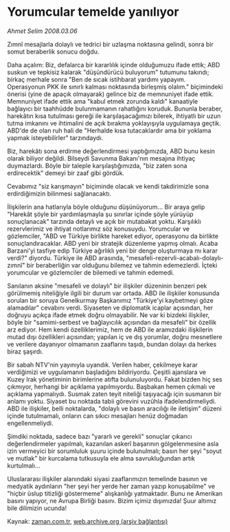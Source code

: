 # Yorumcular temelde yanılıyor

*Ahmet Selim 2008.03.06*

<tr><td class="metin" colspan="2" style="padding-top: 20px; padding-left: 5px; padding-right: 10px;">Zımnî mesajlarla dolaylı ve tedrici bir uzlaşma noktasına gelindi, sonra bir somut beraberlik sonucu doğdu.</td></tr><tr><td class="metin" colspan="2" style="padding-top: 20px; padding-left: 5px; padding-right: 10px;"><p>Daha açalım: Biz, defalarca bir kararlılık içinde olduğumuzu ifade ettik; ABD suskun ve tepkisiz kalarak "düşündürücü buluyorum" tutumunu takındı; birkaç merhale sonra "Ben de sıcak istihbarat yardımı yapayım. Operasyonun PKK ile sınırlı kalması noktasında birleşmiş olalım." biçimindeki önerisi (yine de apaçık olmayarak) gelince biz de memnuniyet ifade ettik. Memnuniyet ifade ettik ama "kabul etmek zorunda kaldı" kanaatiyle bağlayıcı bir taahhüdde bulunmamanın rahatlığını koruduk. Bununla beraber, harekâtın kısa tutulması gereği ile karşılaşacağımızı bilerek, ihtiyatlı bir uzun tutma imkanını ve ihtimalini de açık bırakma yoklayışıyla uygulamaya geçtik. ABD'de de olan ruh hali de "Herhalde kısa tutacaklardır ama bir yoklama yapmak isteyebilirler" tarzındaydı.
<p> Biz, harekâtı sona erdirme değerlendirmesi yaptığımızda, ABD bunu kesin olarak biliyor değildi. Bilseydi Savunma Bakanı'nın mesajına ihtiyaç duymazlardı. Böyle bir taleple karşılaştığımızda, "biz zaten sona erdirecektik" demeyi bir zaaf gibi gördük.
<p> Cevabımız "siz karışmayın" biçiminde olacak ve kendi takdirimizle sona erdirdiğimizin bilinmesi sağlanacaktı.
<p> İlişkilerin ana hatlarıyla böyle olduğunu düşünüyorum... Bir araya gelip "Harekât şöyle bir yardımlaşmayla şu sınırlar içinde şöyle yürüyüp sonuçlanacak" tarzında detaylı ve açık bir mutabakat yoktu. Karşılıklı rezervlerimiz ve ihtiyat notlarımız söz konusuydu. Yorumcular ve gözlemciler, "ABD ve Türkiye birlikte hareket ediyor, operasyonu da birlikte sonuçlandıracaklar. ABD yeni bir stratejik düzenleme yapmış olmalı. Acaba Barzani'yi tasfiye edip Türkiye ağırlıklı yeni bir denge oluşturmaya mı karar verdi?" diyordu. Türkiye ile ABD arasında, "mesafeli-rezervli-acabalı-dolaylı-zımnî" bir beraberliğin var olduğunu bilemez ve tahmin edemezlerdi. İçteki yorumcular ve gözlemciler de bilemedi ve tahmin edemedi.
<p> Sanılanın aksine "mesafeli ve dolaylı" bir ilişkiler düzeninin benzeri pek görülmemiş niteliğiyle ilgili bir durum var ortada. ABD ile ilişkiler konusunda sorulan bir soruya Genelkurmay Başkanımız "Türkiye'yi kaybetmeyi göze alamadılar" cevabını verdi. Siyaseten ve diplomatik icaplar açısından, her doğruyu açıkça ifade etmek doğru olmayabilir. Ne var ki bizdeki ilişkiler, böyle bir "samimi-serbest ve bağlayıcılık açısından da mesafeli" bir özellik arz ediyor. Hem kendi özelliklerimiz, hem de ABD ile aramızdaki ilişkilerin mutad dışı özellikleri açısından; yapılan iç ve dış yorumlar, doğru mesnetlere ve verilere dayanıyor olmamanın zaaflarını taşıdı, bundan dolayı da herkes biraz şaşırdı.
<p> Bir sabah NTV'nin yayınıyla uyandık. Verilen haber, çekilmeye karar verdiğimizi ve uygulamanın başladığını bildiriyordu. Çeşitli ajanslara ve Kuzey Irak yönetiminin birimlerine atıfta bulunuluyordu. Fakat bizden hiç ses çıkmıyor, herhangi bir açıklama yapılmıyordu. Başbakan hemen çıkmalı ve açıklama yapmalıydı. Susmak zaten teyit niteliği taşıyacağı için susmanın bir anlamı yoktu. Siyaset bu noktada tabii görevini vuzûhla ifadelendirmeliydi. ABD ile ilişkiler, belli noktalarda, "dolaylı ve basın aracılığı ile iletişim" düzeni içinde tutulmamalı, onların can sıkıcı mesajları henüz doğmadan engellenmeliydi. 
<p> Şimdiki noktada, sadece bazı "yararlı ve gerekli" sonuçlar çıkarıcı değerlendirmeler yapılmalı, kazanılan askerî başarının gölgelenmesine asla izin vermeyici bir sorumluluk şuuru içinde bulunulmalı; basın her şeyi "soyut ve mutlak" bir kurcalama tutkusuyla ele alma savrukluğundan artık kurtulmalı...
<p> Uluslararası ilişkiler alanındaki siyasi zaaflarımızın temelinde basının ve medyatik aydınların "her şeyi her yerde her zaman yazıp konuşabilme" ve "hiçbir üslup titizliği göstermeme" alışkanlığı yatmaktadır. Bunu ne Amerikan basını yapıyor, ne Avrupa Birliği basını. Bizim içimiz dışımızda! Şuur altımız bile dilimizin ucunda!<br/></p></p></p></p></p></p></p></p></td></tr>

Kaynak: [zaman.com.tr](http://zaman.com.tr/yazar.do?yazino=660897), [web.archive.org (arşiv bağlantısı)](http://web.archive.org/web/20080504081722/http://www.zaman.com.tr:80/yazar.do?yazino=660897)
